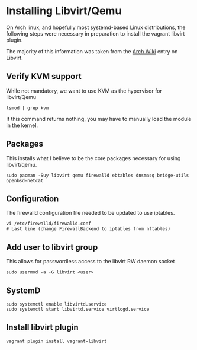 # Installing Libvirt/Qemu

On Arch linux, and hopefully most systemd-based Linux distributions, the following steps were necessary in preparation
to install the vagrant libvirt plugin.

The majority of this information was taken from the [Arch Wiki][libvirt-arch] entry on Libvirt.

## Verify KVM support
While not mandatory, we want to use KVM as the hypervisor for libvirt/Qemu
```
lsmod | grep kvm
```
If this command returns nothing, you may have to manually load the module in the kernel.

## Packages
This installs what I believe to be the core packages necessary for using libvirt/qemu.
```
sudo pacman -Suy libvirt qemu firewalld ebtables dnsmasq bridge-utils openbsd-netcat
```

## Configuration
The firewalld configuration file needed to be updated to use iptables.
```
vi /etc/firewalld/firewalld.conf
# Last line (change FirewallBackend to iptables from nftables)
```

## Add user to libvirt group
This allows for passwordless access to the libvirt RW daemon socket
```
sudo usermod -a -G libvirt <user>
```

## SystemD
```
sudo systemctl enable libvirtd.service
sudo systemctl start libvirtd.service virtlogd.service
```

## Install libvirt plugin
```
vagrant plugin install vagrant-libvirt
```

[libvirt-arch]:https://wiki.archlinux.org/index.php/Libvirt

